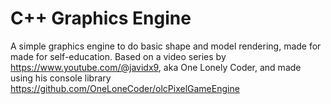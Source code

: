 # C++ Graphics Engine
A simple graphics engine to do basic shape and model rendering, made for made for self-education. Based on a video series by https://www.youtube.com/@javidx9, aka One Lonely Coder, and made using his console library https://github.com/OneLoneCoder/olcPixelGameEngine
